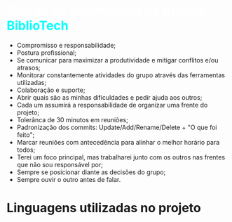 <h1 style="color: white;"> Regras de convivência do projeto <span style="color: cyan;">BiblioTech</span></h1>

- Compromisso e responsabilidade;
- Postura profissional;
- Se comunicar para maximizar a produtividade e mitigar conflitos e/ou atrasos;
- Monitorar constantemente atividades do grupo através das ferramentas utilizadas;
- Colaboração e suporte;
- Abrir quais são as minhas dificuldades e pedir ajuda aos outros;
- Cada um assumirá a responsabilidade de organizar uma frente do projeto;
- Tolerânca de 30 minutos em reuniões;
- Padronização dos commits: Update/Add/Rename/Delete + "O que foi feito";
- Marcar reuniões com antecedência para alinhar o melhor horário para todos;
- Terei um foco principal, mas trabalharei junto com os outros nas frentes que não sou responsável por;
- Sempre se posicionar diante as decisões do grupo;
- Sempre ouvir o outro antes de falar.

<h1> Linguagens utilizadas no projeto </h1>

<div>
    <img src="https://img.shields.io/badge/JavaScript-F7DF1E?style=for-the-badge&logo=javascript&logoColor=black" alt="">
    <img src="https://img.shields.io/badge/HTML5-E34F26?style=for-the-badge&logo=html5&logoColor=white" alt="">
    <img src="https://img.shields.io/badge/CSS3-1572B6?style=for-the-badge&logo=css3&logoColor=white" alt="">
    <img src="https://img.shields.io/badge/MySQL-005C84?style=for-the-badge&logo=mysql&logoColor=white" alt="">
    <img src="https://img.shields.io/badge/java-%23ED8B00.svg?style=for-the-badge&logo=java&logoColor=white" alt="">
</div>
